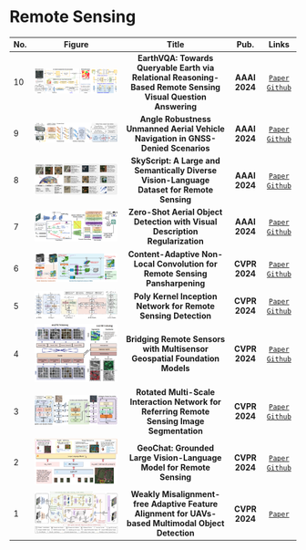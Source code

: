 # Remote Sensing

|No.   |Figure   |Title   |Pub.  |Links|
|-----|:-----:|:-----:|:-----:|:---:|
|10|![SkyScript](IM/earthvqa.png)|__EarthVQA: Towards Queryable Earth via Relational Reasoning-Based Remote Sensing Visual Question Answering__|__AAAI 2024__|[`Paper`](https://arxiv.org/pdf/2312.12222) [`Github`](https://Junjue-Wang.github.io/homepage/EarthVQA)| 
|9|![SkyScript](IM/angle.png)|__Angle Robustness Unmanned Aerial Vehicle Navigation in GNSS-Denied Scenarios__|__AAAI 2024__|[`Paper`](https://arxiv.org/pdf/2402.02405) [`Github`](https://github.com/Katherine121/AngleRobust)| 
|8|![SkyScript](IM/skyscript.png)|__SkyScript: A Large and Semantically Diverse Vision-Language Dataset for Remote Sensing__|__AAAI 2024__|[`Paper`](https://arxiv.org/pdf/2312.12856) [`Github`](https://github.com/wangzhecheng/SkyScript)| 
|7|![zsd](IM/zsd.png)|__Zero-Shot Aerial Object Detection with Visual Description Regularization__|__AAAI 2024__|[`Paper`](https://arxiv.org/pdf/2402.18233) [`Github`](https://github.com/zq-zang/DescReg)| 
|6|![rspan](IM/rspan.png)|__Content-Adaptive Non-Local Convolution for Remote Sensing Pansharpening__|__CVPR 2024__|[`Paper`](https://openaccess.thecvf.com/content/CVPR2024/papers/Duan_Content-Adaptive_Non-Local_Convolution_for_Remote_Sensing_Pansharpening_CVPR_2024_paper.pdf) [`Github`](https://github.com/duanyll/CANConv)|
|5|![pkinet](IM/pkinet.png)|__Poly Kernel Inception Network for Remote Sensing Detection__|__CVPR 2024__|[`Paper`](https://openaccess.thecvf.com/content/CVPR2024/papers/Cai_Poly_Kernel_Inception_Network_for_Remote_Sensing_Detection_CVPR_2024_paper.pdf) [`Github`](https://github.com/NUST-Machine-Intelligence-Laboratory/PKINet)|
|4|![msgfm](IM/msgfm.png)|__Bridging Remote Sensors with Multisensor Geospatial Foundation Models__|__CVPR 2024__|[`Paper`](https://openaccess.thecvf.com/content/CVPR2024/papers/Han_Bridging_Remote_Sensors_with_Multisensor_Geospatial_Foundation_Models_CVPR_2024_paper.pdf) [`Github`](https://github.com/boranhan/Geospatial_Foundation_Models)|
|3|![RMSIN](IM/RMSIN.png)|__Rotated Multi-Scale Interaction Network for Referring Remote  Sensing Image Segmentation__|__CVPR 2024__|[`Paper`](https://openaccess.thecvf.com/content/CVPR2024/papers/Liu_Rotated_Multi-Scale_Interaction_Network_for_Referring_Remote_Sensing_Image_Segmentation_CVPR_2024_paper.pdf) [`Github`](https://github.com/Lsan2401/RMSIN)|
|2|![geochat](IM/geochat.png)|__GeoChat: Grounded Large Vision-Language Model for Remote Sensing__|__CVPR 2024__|[`Paper`](https://arxiv.org/pdf/2311.15826) [`Github`](https://github.com/mbzuai-oryx/geochat)|
|1|![CSOM](IM/CSOM.png)|__Weakly Misalignment-free Adaptive Feature Alignment for UAVs-based  Multimodal Object Detection__|__CVPR 2024__|[`Paper`](https://openaccess.thecvf.com/content/CVPR2024/papers/Chen_Weakly_Misalignment-free_Adaptive_Feature_Alignment_for_UAVs-based_Multimodal_Object_Detection_CVPR_2024_paper.pdf)|
